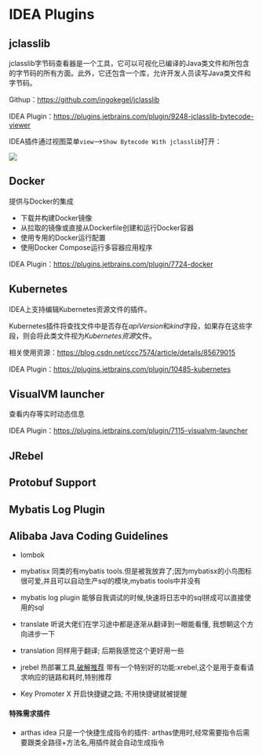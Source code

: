 # IDEA Plugins



## jclasslib

jclasslib字节码查看器是一个工具，它可以可视化已编译的Java类文件和所包含的字节码的所有方面。此外，它还包含一个库，允许开发人员读写Java类文件和字节码。

Githup：https://github.com/ingokegel/jclasslib

IDEA Plugin：https://plugins.jetbrains.com/plugin/9248-jclasslib-bytecode-viewer

IDEA插件通过视图菜单`view`—>`Show Bytecode With jclasslib`打开：

![](/images/1597114009267.png)

## Docker

提供与Docker的集成

- 下载并构建Docker镜像
- 从拉取的镜像或直接从Dockerfile创建和运行Docker容器
- 使用专用的Docker运行配置
- 使用Docker Compose运行多容器应用程序

IDEA Plugin：https://plugins.jetbrains.com/plugin/7724-docker

## Kubernetes

IDEA上支持编辑Kubernetes资源文件的插件。

Kubernetes插件将查找文件中是否存在*apiVersion*和*kind*字段，如果存在这些字段，则会将此类文件视为*Kubernetes资源*文件。

相关使用资源：https://blog.csdn.net/ccc7574/article/details/85679015

IDEA Plugin：https://plugins.jetbrains.com/plugin/10485-kubernetes



## VisualVM launcher

查看内存等实时动态信息



IDEA Plugin：https://plugins.jetbrains.com/plugin/7115-visualvm-launcher



## JRebel



## Protobuf Support



## Mybatis Log Plugin



## Alibaba Java Coding Guidelines





- lombok

- mybatisx
   同类的有mybatis tools.但是被我放弃了;因为mybatisx的小鸟图标很可爱,并且可以自动生产sql的模块,mybatis tools中并没有

- mybatis log plugin
   能够自我调试的时候,快速将日志中的sql拼成可以直接使用的sql

- translate
   听说大佬们在学习途中都是逐渐从翻译到一眼能看懂, 我想朝这个方向进步一下

- translation
   同样用于翻译; 后期我感觉这个更好用一些

- jrebel
   热部署工具,[破解推荐](https://links.jianshu.com/go?to=%5Bhttps%3A%2F%2Fblog.csdn.net%2Fqierkang%2Farticle%2Fdetails%2F95095954%5D(https%3A%2F%2Fblog.csdn.net%2Fqierkang%2Farticle%2Fdetails%2F95095954))
   带有一个特别好的功能:xrebel,这个是用于查看请求响应的链路和耗时,特别推荐

  

- Key Promoter X
   开启快捷键之路; 不用快捷键就被提醒

#### 特殊需求插件

- arthas idea
   只是一个快捷生成指令的插件: arthas使用时,经常需要指令后需要跟类全路径+方法名,用插件就会自动生成指令